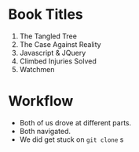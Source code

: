# Book Titles
1. The Tangled Tree
2. The Case Against Reality
3. Javascript & JQuery
4. Climbed Injuries Solved
5. Watchmen

# Workflow
+ Both of us drove at different parts.
+ Both navigated.
+ We did get stuck on `git clone`
s
